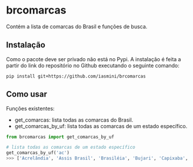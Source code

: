 # brcomarcas

Contém a lista de comarcas do Brasil e funções de busca.

## Instalação

Como o pacote deve ser privado não está no Pypi. A instalação é feita a partir do link do repositório no Github executando o seguinte comando:

```
pip install git+https://github.com/iasmini/brcomarcas
```

## Como usar

Funções existentes:
* get_comarcas: lista todas as comarcas do Brasil.
* get_comarcas_by_uf: lista todas as comarcas de um estado específico.

```python
from brcomarcas import get_comarcas_by_uf

# lista todas as comarcas de um estado específico
get_comarcas_by_uf('ac')
>>> ['Acrelândia', 'Assis Brasil', 'Brasiléia', 'Bujari', 'Capixaba', 'Cruzeiro do Sul', 'Epitaciolândia', 'Feijó', 'Jordão', 'Mâncio Lima', 'Manoel Urbano', 'Marechal Thaumaturgo', 'Plácido de Castro', 'Porto Acre', 'Porto Walter', 'Rio Branco', 'Rodrigues Alves', 'Santa Rosa do Purus', 'Senador Guiomard', 'Sena Madureira', 'Tarauacá', 'Xapuri']
```
